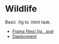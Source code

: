 # Wildlife

Basic .fig to .html task.

- [Figma files(.fig, .jpg)](https://github.com/RykeVl/portfolio/tree/wildlife/wildlife/figma)
- [Deployment](https://rykevl.github.io/portfolio/wildlife/)
